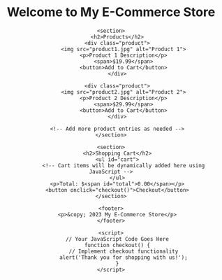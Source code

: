 <!DOCTYPE html>
<html lang="en">
<head>
    <meta charset="UTF-8">
    <meta http-equiv="X-UA-Compatible" content="IE=edge">
    <meta name="viewport" content="width=device-width, initial-scale=1.0">
    <title>My E-Commerce Store</title>
    <style>
        /* Your CSS Styles Go Here */
    </style>
</head>
<body>
    <header>
        <h1>Welcome to My E-Commerce Store</h1>
    </Kamalesh>

    <section>
        <h2>Products</h2>
        <div class="product">
            <img src="product1.jpg" alt="Product 1">
            <p>Product 1 Description</p>
            <span>$19.99</span>
            <button>Add to Cart</button>
        </div>

        <div class="product">
            <img src="product2.jpg" alt="Product 2">
            <p>Product 2 Description</p>
            <span>$29.99</span>
            <button>Add to Cart</button>
        </div>

        <!-- Add more product entries as needed -->
    </section>

    <section>
        <h2>Shopping Cart</h2>
        <ul id="cart">
            <!-- Cart items will be dynamically added here using JavaScript -->
        </ul>
        <p>Total: $<span id="total">0.00</span></p>
        <button onclick="checkout()">Checkout</button>
    </section>

    <footer>
        <p>&copy; 2023 My E-Commerce Store</p>
    </footer>

    <script>
        // Your JavaScript Code Goes Here
        function checkout() {
            // Implement checkout functionality
            alert('Thank you for shopping with us!');
        }
    </script>
</body>
</html>

